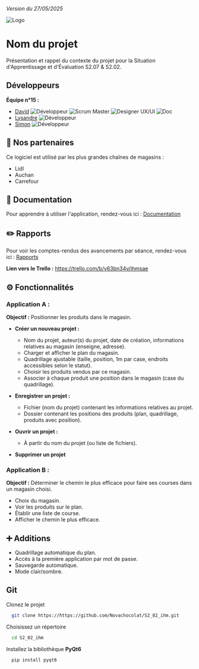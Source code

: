 
*Version du 27/05/2025*

![Logo](https://dev-to-uploads.s3.amazonaws.com/uploads/articles/th5xamgrr6se0x5ro4g6.png)


# Nom du projet

Présentation et rappel du contexte du projet pour la Situation d'Apprentissage et d'Évaluation S2.07 & S2.02.
## Développeurs

**Équipe n°15 :**

- [David](https://www.github.com/ThFoxY) ![Développeur](https://img.shields.io/badge/Développeur-4BCE97) ![Scrum Master](https://img.shields.io/badge/Scrum%20Master-579DFF) ![Designer UX/UI](https://img.shields.io/badge/Designer%20UX/UI-E774BB) ![Doc](https://img.shields.io/badge/Doc-B3B9C4)
- [Lysandre](https://www.github.com/Novachocolat) ![Développeur](https://img.shields.io/badge/Développeur-4BCE97)
- [Simon](https://github.com/KoshyMVP) ![Développeur](https://img.shields.io/badge/Développeur-4BCE97)


## 🤝 Nos partenaires

Ce logiciel est utilisé par les plus grandes chaînes de magasins :

- Lidl
- Auchan
- Carrefour


## 📄 Documentation

Pour apprendre à utiliser l'application, rendez-vous ici : [Documentation](https://linktodocumentation)


## ✏️ Rapports
Pour voir les comptes-rendus des avancements par séance, rendez-vous ici : [Rapports](https://linktodocumentation)

**Lien vers le Trello :** https://trello.com/b/y63bn34v/ihmsae
## ⚙️ Fonctionnalités

### Application A :

**Objectif :** Positionner les produits dans le magasin.

* **Créer un nouveau projet :**
    * Nom du projet, auteur(s) du projet, date de création, informations relatives au magasin (enseigne, adresse).
    * Charger et afficher le plan du magasin.
    * Quadrillage ajustable (taille, position, 1m par case, endroits accessibles selon le statut).
    * Choisir les produits vendus par ce magasin.
    * Associer à chaque produit une position dans le magasin (case du quadrillage).

* **Enregistrer un projet :**
    * Fichier (nom du projet) contenant les informations relatives au projet.
    * Dossier contenant les positions des produits (plan, quadrillage, produits avec position).

* **Ouvrir un projet :**
    * À partir du nom du projet (ou liste de fichiers).

* **Supprimer un projet**

### Application B :

**Objectif :** Déterminer le chemin le plus efficace pour faire ses courses dans un magasin choisi.

* Choix du magasin.
* Voir les produits sur le plan.
* Établir une liste de course.
* Afficher le chemin le plus efficace.


## ➕ Additions

* Quadrillage automatique du plan.
* Accès à la première application par mot de passe.
* Sauvegarde automatique.
* Mode clair/sombre.



## Git

Clonez le projet

```bash
  git clone https://https://github.com/Novachocolat/S2_02_ihm.git
```

Choisissez un répertoire

```bash
  cd S2_02_ihm
```

Installez la bibliothèque **PyQt6**

```bash
  pip install pyqt6
```
